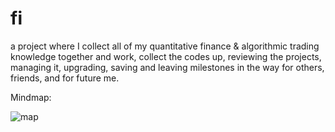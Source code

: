 # fi

a project where I collect all of my quantitative finance & algorithmic trading knowledge together and work,
collect the codes up, reviewing the projects, managing it, upgrading, saving and leaving milestones in the way for others,
friends, and for future me.

Mindmap:

![map](https://i.imgur.com/IsAUdUe.png)
